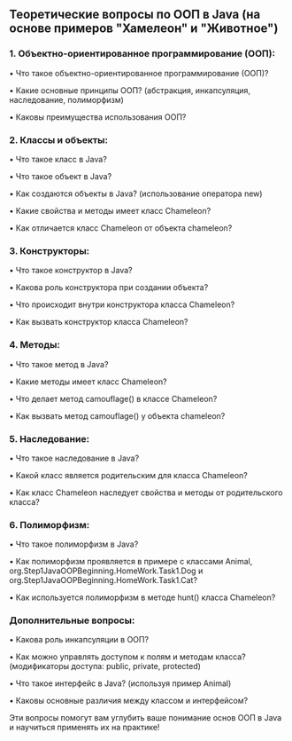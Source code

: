 ## Теоретические вопросы по ООП в Java (на основе примеров "Хамелеон" и "Животное")

### 1. Объектно-ориентированное программирование (ООП):

• Что такое объектно-ориентированное программирование (ООП)?

• Какие основные принципы ООП? (абстракция, инкапсуляция, наследование, полиморфизм)

• Каковы преимущества использования ООП?

### 2. Классы и объекты:

• Что такое класс в Java?

• Что такое объект в Java?

• Как создаются объекты в Java? (использование оператора new)

• Какие свойства и методы имеет класс Chameleon?

• Как отличается класс Chameleon от объекта chameleon?

### 3. Конструкторы:

• Что такое конструктор в Java?

• Какова роль конструктора при создании объекта?

• Что происходит внутри конструктора класса Chameleon?

• Как вызвать конструктор класса Chameleon?

### 4. Методы:

• Что такое метод в Java?

• Какие методы имеет класс Chameleon?

• Что делает метод camouflage() в классе Chameleon?

• Как вызвать метод camouflage() у объекта chameleon?

###  5. Наследование:

• Что такое наследование в Java?

• Какой класс является родительским для класса Chameleon?

• Как класс Chameleon наследует свойства и методы от родительского класса?

### 6. Полиморфизм:

• Что такое полиморфизм в Java?

• Как полиморфизм проявляется в примере с классами Animal, org.Step1JavaOOPBeginning.HomeWork.Task1.Dog и org.Step1JavaOOPBeginning.HomeWork.Task1.Cat?

• Как используется полиморфизм в методе hunt() класса Chameleon?


### Дополнительные вопросы:

• Какова роль инкапсуляции в ООП?

• Как можно управлять доступом к полям и методам класса? (модификаторы доступа: public, private, protected)

• Что такое интерфейс в Java? (используя пример Animal)

• Каковы основные различия между классом и интерфейсом?

Эти вопросы помогут вам углубить ваше понимание основ ООП в Java и научиться применять их на практике!